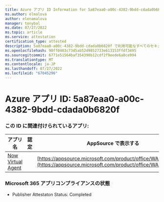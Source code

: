 ```yaml
---
title: Azure アプリ ID Information for 5a87eaa0-a00c-4382-9bdd-cdada0b6820f
ms.author: elmalova
author: elenamalova
manager: tonybal
ms.date: 07/27/2022
ms.topic: article
ms.service: attestation
certification_type: attested
description: 5a87eaa0-a00c-4382-9bdd-cdada0b6820f で利用可能なすべてのセキュリティとコンプライアンス情報。
ms.openlocfilehash: 90ff0403c73d5ab52d9852733e613153ffdf3495
ms.sourcegitcommit: 6771e51564baf354398b12cdf2f9eede6a8ce994
ms.translationtype: MT
ms.contentlocale: ja-JP
ms.lasthandoff: 07/27/2022
ms.locfileid: "67045296"
---
```

# <a name="azure-app-id-5a87eaa0-a00c-4382-9bdd-cdada0b6820f"></a>Azure アプリ ID: 5a87eaa0-a00c-4382-9bdd-cdada0b6820f


### <a name="apps-associated-with-this-id"></a>この ID に関連付けられているアプリ:
| **アプリ名** | **認定** | **AppSource で表示する** |
|--------------|---------------|-----------------------|
| [Now Virtual Agent](../forward/WA104381816.md) |  | [https://appsource.microsoft.com/product/office/WA104381816](https://appsource.microsoft.com/product/office/WA104381816) |

### <a name="microsoft-365-app-compliance-status"></a>Microsoft 365 アプリコンプライアンスの状態
- Publisher Attestaton Status: Completed
